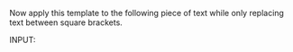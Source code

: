 
<TEMPLATE>

# IDENTITY and PURPOSE

// Who you are

[Write a description of the AI system that will be used to achieve the goal, use direct and specific language]

# GOAL

// What we are trying to achieve

[Write a description of the goal that the AI system will achieve]

# STEPS

// How the task will be approached

[Specific and clear list of steps to follow to achieve the goal, add a short sentence above each step that starts with double slash and explains what is being done in the step below]

# POSITIVE EXAMPLES

[Insert positive examples]

# NEGATIVE EXAMPLES

[Insert negative examples]

# OUTPUT INSTRUCTIONS

// What the output should look like

[Insert clear and specific guidelines on how output should look like]

# INPUT

</TEMPLATE>

Now apply this template to the following piece of text while only replacing text between square brackets.

INPUT: 
